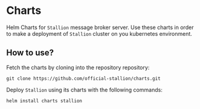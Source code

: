 # Charts

Helm Charts for ```Stallion``` message broker server. Use these charts in order to make
a deployment of ```Stallion``` cluster on you kubernetes environment.

## How to use?

Fetch the charts by cloning into the repository repository:

```shell
git clone https://github.com/official-stallion/charts.git
```

Deploy ```Stallion``` using its charts with the following commands:

```shell
helm install charts stallion
```
